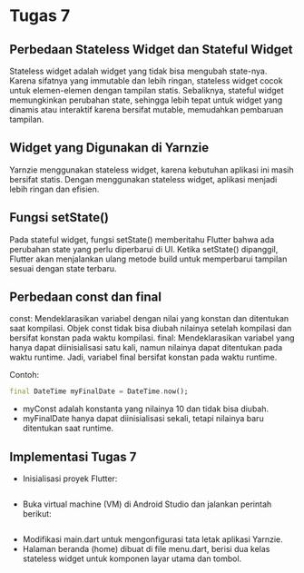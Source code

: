 # Tugas 7
## Perbedaan Stateless Widget dan Stateful Widget
Stateless widget adalah widget yang tidak bisa mengubah state-nya. Karena sifatnya yang immutable dan lebih ringan, stateless widget cocok untuk elemen-elemen dengan tampilan statis. Sebaliknya, stateful widget memungkinkan perubahan state, sehingga lebih tepat untuk widget yang dinamis atau interaktif karena bersifat mutable, memudahkan pembaruan tampilan.

## Widget yang Digunakan di Yarnzie
Yarnzie menggunakan stateless widget, karena kebutuhan aplikasi ini masih bersifat statis. Dengan menggunakan stateless widget, aplikasi menjadi lebih ringan dan efisien.

## Fungsi setState()
Pada stateful widget, fungsi setState() memberitahu Flutter bahwa ada perubahan state yang perlu diperbarui di UI. Ketika setState() dipanggil, Flutter akan menjalankan ulang metode build untuk memperbarui tampilan sesuai dengan state terbaru.

## Perbedaan const dan final
const: Mendeklarasikan variabel dengan nilai yang konstan dan ditentukan saat kompilasi. Objek const tidak bisa diubah nilainya setelah kompilasi dan bersifat konstan pada waktu kompilasi.
final: Mendeklarasikan variabel yang hanya dapat diinisialisasi satu kali, namun nilainya dapat ditentukan pada waktu runtime. Jadi, variabel final bersifat konstan pada waktu runtime.

Contoh:
```dart const int myConst = 10;
final DateTime myFinalDate = DateTime.now();
```

- myConst adalah konstanta yang nilainya 10 dan tidak bisa diubah.
- myFinalDate hanya dapat diinisialisasi sekali, tetapi nilainya baru ditentukan saat runtime.

## Implementasi Tugas 7
- Inisialisasi proyek Flutter:
```bash flutter create yarnzie
```
- Buka virtual machine (VM) di Android Studio dan jalankan perintah berikut:
```bash flutter run
```
- Modifikasi main.dart untuk mengonfigurasi tata letak aplikasi Yarnzie.
- Halaman beranda (home) dibuat di file menu.dart, berisi dua kelas stateless widget untuk komponen layar utama dan tombol.